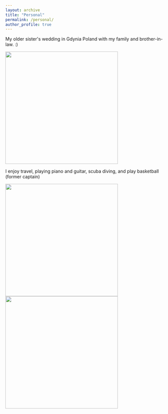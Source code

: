 ```yaml
---
layout: archive
title: "Personal"
permalink: /personal/
author_profile: true
---
```



My older sister's wedding in Gdynia Poland with my family and brother-in-law. :)

<img src="https://econreinakawai.github.io/images/fam-dinner.jpg" width="350">


I enjoy travel, playing piano and guitar, scuba diving, and play basketball (former captain)

<img src="https://econreinakawai.github.io/images/monicacooking.JPG" width="350">
<img src="https://econreinakawai.github.io/images/snowboard.JPG" width="350">
